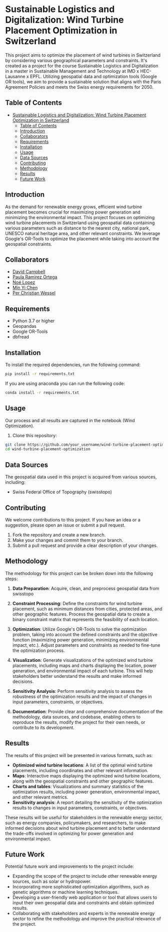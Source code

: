 # Sustainable Logistics and Digitalization: Wind Turbine Placement Optimization in Switzerland

This project aims to optimize the placement of wind turbines in Switzerland by considering various geographical parameters and constraints. It's created as a project for the course Sustainable Logistics and Digitalization in a master in Sustainable Management and Technology at IMD x HEC-Lausanne x EPFL. Utilizing geospatial data and optimization tools (Google OR tools), we aim to provide a sustainable solution that aligns with the Paris Agreement Policies and meets the Swiss energy requirements for 2050.

## Table of Contents

- [Sustainable Logistics and Digitalization: Wind Turbine Placement Optimization in Switzerland](#sustainable-logistics-and-digitalization-wind-turbine-placement-optimization-in-switzerland)
	- [Table of Contents](#table-of-contents)
	- [Introduction](#introduction)
	- [Collaborators](#collaborators)
	- [Requirements](#requirements)
	- [Installation](#installation)
	- [Usage](#usage)
	- [Data Sources](#data-sources)
	- [Contributing](#contributing)
	- [Methodology](#methodology)
	- [Results](#results)
	- [Future Work](#future-work)

## Introduction

As the demand for renewable energy grows, efficient wind turbine placement becomes crucial for maximizing power generation and minimizing the environmental impact. This project focuses on optimizing wind turbine placements in Switzerland using geospatial data containing various parameters such as distance to the nearest city, national park, UNESCO natural heritage area, and other relevant constraints. We leverage Google's OR-Tools to optimize the placement while taking into account the geospatial constraints.

## Collaborators
- [David Campbell](https://github.com/davdavDTB) 
- [Paula Ramirez Ortega](https://github.com/Pramirezortega) 
- [Noé Lopez](https://github.com/noelopez-E4S)
- [Min Yi Chen](https://github.com/jessicaminyi)
- [Per Christian Wessel](https://github.com/percw)

## Requirements

- Python 3.7 or higher
- Geopandas
- Google OR-Tools
- dbfread

## Installation

To install the required dependencies, run the following command:

```bash
pip install -r requirements.txt
```
If you are using anaconda you can run the following code:
```bash
conda install -r requirements.txt
```

## Usage

Our process and all results are captured in the notebook (Wind Optimization).

1. Clone this repository:

```bash
git clone https://github.com/your_username/wind-turbine-placement-optimization.git
cd wind-turbine-placement-optimization
```

## Data Sources

The geospatial data used in this project is acquired from various sources, including:

- Swiss Federal Office of Topography (swisstopo)

## Contributing

We welcome contributions to this project. If you have an idea or a suggestion, please open an issue or submit a pull request.

1. Fork the repository and create a new branch.
2. Make your changes and commit them to your branch.
3. Submit a pull request and provide a clear description of your changes.

## Methodology

The methodology for this project can be broken down into the following steps:

1. **Data Preparation**: Acquire, clean, and preprocess geospatial data from swisstopo

2. **Constraint Processing**: Define the constraints for wind turbine placement, such as minimum distances from cities, protected areas, and other geographic features. Process the geospatial data to create a binary constraint matrix that represents the feasibility of each location.

3. **Optimization**: Utilize Google's OR-Tools to solve the optimization problem, taking into account the defined constraints and the objective function (maximizing power generation, minimizing environmental impact, etc.). Adjust parameters and constraints as needed to fine-tune the optimization process.

4. **Visualization**: Generate visualizations of the optimized wind turbine placements, including maps and charts displaying the location, power generation, and environmental impact of each turbine. This will help stakeholders better understand the results and make informed decisions.

5. **Sensitivity Analysis**: Perform sensitivity analysis to assess the robustness of the optimization results and the impact of changes in input parameters, constraints, or objectives.

6. **Documentation**: Provide clear and comprehensive documentation of the methodology, data sources, and codebase, enabling others to reproduce the results, modify the project for their own needs, or contribute to its development.

## Results

The results of this project will be presented in various formats, such as:

- **Optimized wind turbine locations**: A list of the optimal wind turbine placements, including coordinates and other relevant information.
- **Maps**: Interactive maps displaying the optimized wind turbine locations, along with the geospatial constraints and other geographic features.
- **Charts and tables**: Visualizations and summary statistics of the optimization results, including power generation, environmental impact, and other relevant metrics.
- **Sensitivity analysis**: A report detailing the sensitivity of the optimization results to changes in input parameters, constraints, or objectives.

These results will be useful for stakeholders in the renewable energy sector, such as energy companies, policymakers, and researchers, to make informed decisions about wind turbine placement and to better understand the trade-offs involved in optimizing for power generation and environmental impact.

## Future Work

Potential future work and improvements to the project include:

- Expanding the scope of the project to include other renewable energy sources, such as solar or hydropower.
- Incorporating more sophisticated optimization algorithms, such as genetic algorithms or machine learning techniques.
- Developing a user-friendly web application or tool that allows users to input their own geospatial data and constraints and obtain optimized results.
- Collaborating with stakeholders and experts in the renewable energy sector to refine the methodology and improve the practical relevance of the project.
